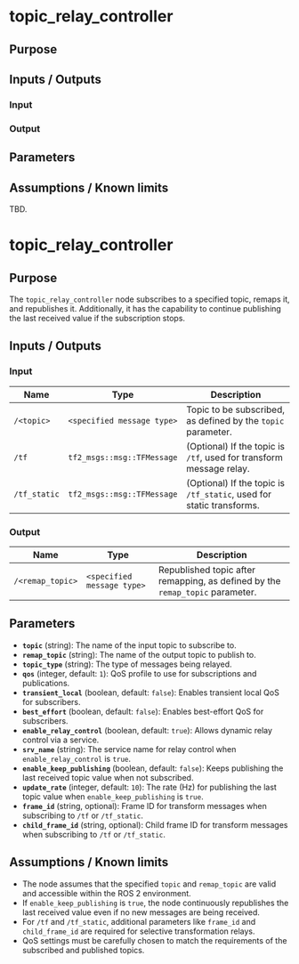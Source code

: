 # topic_relay_controller

## Purpose

## Inputs / Outputs

### Input

### Output

## Parameters

## Assumptions / Known limits

TBD.

# topic_relay_controller

## Purpose

The `topic_relay_controller` node subscribes to a specified topic, remaps it, and republishes it. Additionally, it has the capability to continue publishing the last received value if the subscription stops.

## Inputs / Outputs

### Input

| Name         | Type                       | Description                                                          |
| ------------ | -------------------------- | -------------------------------------------------------------------- |
| `/<topic>`   | `<specified message type>` | Topic to be subscribed, as defined by the `topic` parameter.         |
| `/tf`        | `tf2_msgs::msg::TFMessage` | (Optional) If the topic is `/tf`, used for transform message relay.  |
| `/tf_static` | `tf2_msgs::msg::TFMessage` | (Optional) If the topic is `/tf_static`, used for static transforms. |

### Output

| Name             | Type                       | Description                                                                   |
| ---------------- | -------------------------- | ----------------------------------------------------------------------------- |
| `/<remap_topic>` | `<specified message type>` | Republished topic after remapping, as defined by the `remap_topic` parameter. |

## Parameters

- **`topic`** (string): The name of the input topic to subscribe to.
- **`remap_topic`** (string): The name of the output topic to publish to.
- **`topic_type`** (string): The type of messages being relayed.
- **`qos`** (integer, default: `1`): QoS profile to use for subscriptions and publications.
- **`transient_local`** (boolean, default: `false`): Enables transient local QoS for subscribers.
- **`best_effort`** (boolean, default: `false`): Enables best-effort QoS for subscribers.
- **`enable_relay_control`** (boolean, default: `true`): Allows dynamic relay control via a service.
- **`srv_name`** (string): The service name for relay control when `enable_relay_control` is `true`.
- **`enable_keep_publishing`** (boolean, default: `false`): Keeps publishing the last received topic value when not subscribed.
- **`update_rate`** (integer, default: `10`): The rate (Hz) for publishing the last topic value when `enable_keep_publishing` is `true`.
- **`frame_id`** (string, optional): Frame ID for transform messages when subscribing to `/tf` or `/tf_static`.
- **`child_frame_id`** (string, optional): Child frame ID for transform messages when subscribing to `/tf` or `/tf_static`.

## Assumptions / Known limits

- The node assumes that the specified `topic` and `remap_topic` are valid and accessible within the ROS 2 environment.
- If `enable_keep_publishing` is `true`, the node continuously republishes the last received value even if no new messages are being received.
- For `/tf` and `/tf_static`, additional parameters like `frame_id` and `child_frame_id` are required for selective transformation relays.
- QoS settings must be carefully chosen to match the requirements of the subscribed and published topics.
